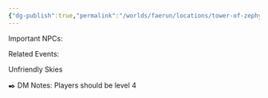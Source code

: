 ```yaml
---
{"dg-publish":true,"permalink":"/worlds/faerun/locations/tower-of-zephyros/","title":"-- Tower Of Zephyros"}
---
```


Important NPCs:

Related Events:

Unfriendly Skies

✒️ DM Notes:
Players should be level 4